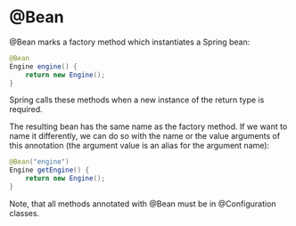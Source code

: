 # @Bean

@Bean marks a factory method which instantiates a Spring bean:
```java
@Bean
Engine engine() {
    return new Engine();
}
```

Spring calls these methods when a new instance of the return type is required.

The resulting bean has the same name as the factory method. If we want to name it differently, we can do so with the name or the value arguments of this annotation (the argument value is an alias for the argument name):
```java
@Bean("engine")
Engine getEngine() {
    return new Engine();
}
```
Note, that all methods annotated with @Bean must be in @Configuration classes.